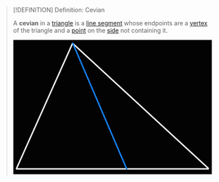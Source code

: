 >[!DEFINITION] Definition: Cevian
>
>A **cevian** in a [triangle](../Triangle.md) is a [line segment](../../../../Curves/Line%20Segments/Line%20Segment.md) whose endpoints are a [vertex](../../Polygon.md) of the triangle and a [point](../../../../Points%20and%20Vectors/Points%20in%20Geometry.md) on the [side](../../Polygon.md) not containing it.
>
>![](Resources/cevian.jpg)
>